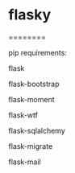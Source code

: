 # flasky
========

pip requirements:

flask

flask-bootstrap

flask-moment

flask-wtf

flask-sqlalchemy

flask-migrate

flask-mail


